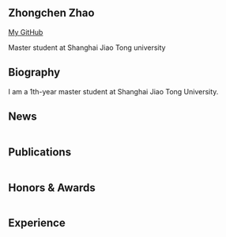 ## Zhongchen Zhao

[My GitHub](https://github.com/zhongchenzhao)

Master student at Shanghai Jiao Tong university

## Biography

I am a 1th-year master student at Shanghai Jiao Tong University.


## News


```markdown


```


## Publications


```markdown


```

## Honors & Awards


```markdown


```

## Experience


```markdown


```
